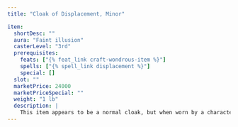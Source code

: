 ```yaml
---
title: "Cloak of Displacement, Minor"

item:
  shortDesc: ""
  aura: "Faint illusion"
  casterLevel: "3rd"
  prerequisites:
    feats: ["{% feat_link craft-wondrous-item %}"]
    spells: ["{% spell_link displacement %}"]
    special: []
  slot: ""
  marketPrice: 24000
  marketPriceSpecial: ""
  weight: "1 lb"
  description: |
    This item appears to be a normal cloak, but when worn by a character its magical properties distort and warp light waves. This displacement works similar to the {% spell_link displacement %} spell except that it only grants a 20% miss chance on attacks against the wearer. It functions continually.
---
```

